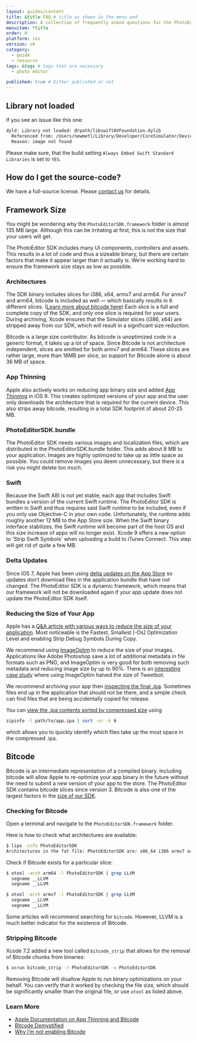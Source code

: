 ```yaml
---
layout: guides/content
title: &title FAQ # title as shown in the menu and
description: A collection of frequently asked questions for the PhotoEditor SDK for iOS including framework size, Swift, Delta updates, Bitcode and app thinning.
menuitem: *title
order: 0
platform: ios
version: v8
category:
  - guide
  - resource
tags: &tags # tags that are necessary
  - photo editor

published: true # Either published or not
---
```



## Library not loaded
If you see an issue like this one:
```bash
dyld: Library not loaded: @rpath/libswiftAVFoundation.dylib
  Referenced from: /Users/newmetl/Library/Developer/CoreSimulator/Devices/E2DE480D-05E4-47F7-9266-9598C787AA1F/data/Containers/Bundle/Application/7CA0CE63-7952-4EE5-92A4-81E85FCB7695/Test Integration.app/Frameworks/PhotoEditorSDK.framework/PhotoEditorSDK
  Reason: image not found
```
Please make sure, that the build setting `Always Embed Swift Standard Libraries` is set to `YES`.


## How do I get the source-code?
We have a full-source license. Please [contact us](https://www.photoeditorsdk.com/pricing#contact) for details.

## Framework Size

You might be wondering why the `PhotoEditorSDK.framework` folder is almost 135 MB large. Although this can be irritating at first, this is not the size that your users will get.

The PhotoEditor SDK includes many UI components, controllers and assets. This results in a lot of code and thus a sizeable binary, but there are certain factors that make it appear larger than it actually is. We’re working hard to ensure the framework size stays as low as possible.

### Architectures

The SDK binary includes slices for i386, x64, armv7 and arm64. For armv7 and arm64, bitcode is included as well — which basically results in 6 different slices. ([Learn more about bitcode here](https://www.photoeditorsdk.com/documentation/ios/faq#bitcode)) Each slice is a full and complete copy of the SDK, and only one slice is required for your users. During archiving, Xcode ensures that the Simulator slices (i386, x64) are stripped away from our SDK, which will result in a significant size reduction.

Bitcode is a large size contributor. As bitcode is unoptimized code in a generic format, it takes up a lot of space. Since Bitcode is not architecture independent, slices are emitted for both armv7 and arm64. These slices are rather large, more than 18MB per slice, so support for Bitcode alone is about 36 MB of space.

### App Thinning

Apple also actively works on reducing app binary size and added [App Thinning](https://developer.apple.com/library/tvos/documentation/IDEs/Conceptual/AppDistributionGuide/AppThinning/AppThinning.html) in iOS 9. This creates optimized versions of your app and the user only downloads the architecture that is required for the current device. This also strips away bitcode, resulting in a total SDK footprint of about 20-25 MB.

### PhotoEditorSDK.bundle

The PhotoEditor SDK needs various images and localization files, which are distributed in the PhotoEditorSDK.bundle folder. This adds about 8 MB to your application. Images are highly optimized to take up as little space as possible. You could remove images you deem unnecessary, but there is a risk you might delete too much.

### Swift

Because the Swift ABI is not yet stable, each app that includes Swift bundles a version of the current Swift runtime. The PhotoEditor SDK is written in Swift and thus requires said Swift runtime to be included, even if you only use Objective-C in your own code. Unfortunately, the runtime adds roughly another 12 MB to the App Store size. When the Swift binary interface stabilizes, the Swift runtime will become part of the host OS and this size increase of apps will no longer exist. Xcode 9 offers a new option to 'Strip Swift Symbols' when uploading a build to iTunes Connect. This step will get rid of quite a few MB. 

### Delta Updates

Since iOS 7, Apple has been using [delta updates on the App Store](https://developer.apple.com/library/ios/qa/qa1779/_index.html) so updates don’t download files in the application bundle that have not changed. The PhotoEditor SDK is a dynamic framework, which means that our framework will not be downloaded again if your app update does not update the PhotoEditor SDK itself.

### Reducing the Size of Your App

Apple has a [Q&A article with various ways to reduce the size of your application](https://developer.apple.com/library/ios/qa/qa1795/_index.html). Most noticeable is the Fastest, Smallest [-Os] Optimization Level and enabling Strip Debug Symbols During Copy.

We recommend using [ImageOptim](https://imageoptim.com/) to reduce the size of your images. Applications like Adobe Photoshop save a lot of additional metadata in file formats such as PNG, and ImageOptim is very good for both removing such metadata and reducing image size by up to 90%. There is an [interesting case study](https://imageoptim.com/tweetbot.html) where using ImageOptim halved the size of Tweetbot.

We recommend archiving your app then [inspecting the final .ipa](http://osxdaily.com/2011/04/07/extract-and-explore-an-ios-app-in-mac-os-x/). Sometimes files end up in the application that should not be there, and a simple check can find files that are being accidentally copied for release.

You can [view the .ipa contents sorted by compressed size](http://clearquot.es/blog/slimming-down-your-app) using

```bash
zipinfo -l path/to/app.ipa | sort -nr -k 6
```

which allows you to quickly identify which files take up the most space in the compressed .ipa.

## Bitcode

Bitcode is an intermediate representation of a compiled binary. Including bitcode will allow Apple to re-optimize your app binary in the future without the need to submit a new version of your app to the store. The PhotoEditor SDK contains bitcode slices since version 3. Bitcode is also one of the largest factors in the [size of our SDK](https://www.photoeditorsdk.com/documentation/ios/faq#framework-size).

### Checking for Bitcode

Open a terminal and navigate to the `PhotoEditorSDK.framework` folder.

Here is how to check what architectures are available:

```bash
$ lipo -info PhotoEditorSDK
Architectures in the fat file: PhotoEditorSDK are: x86_64 i386 armv7 arm64
```

Check if Bitcode exists for a particular slice:

```bash
$ otool -arch arm64 -l PhotoEditorSDK | grep LLVM
  segname __LLVM
  segname __LLVM

$ otool -arch armv7 -l PhotoEditorSDK | grep LLVM
  segname __LLVM
  segname __LLVM
```
Some articles will recommend searching for `bitcode`. However, LLVM is a much better indicator for the existence of Bitcode.

### Stripping Bitcode
Xcode 7.2 added a new tool called `bitcode_strip` that allows for the removal of Bitcode chunks from binaries:

```bash
$ xcrun bitcode_strip -r PhotoEditorSDK -o PhotoEditorSDK
```

Removing Bitcode will disallow Apple to run binary optimizations on your behalf. You can verify that it worked by checking the file size, which should be significantly smaller than the original file, or use `otool` as listed above.

### Learn More
* [Apple Documentation on App Thinning and Bitcode](https://developer.apple.com/library/tvos/documentation/IDEs/Conceptual/AppDistributionGuide/AppThinning/AppThinning.html)
* [Bitcode Demystified](http://lowlevelbits.org/bitcode-demystified/)
* [Why I’m not enabling Bitcode](https://medium.com/@FredericJacobs/why-i-m-not-enabling-bitcode-f35cd8fbfcc5#.u7lci0car)
